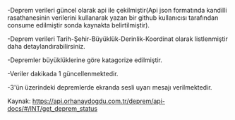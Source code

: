 -Deprem verileri güncel olarak api ile çekilmiştir(Api json formatında kandilli rasathanesinin verilerini kullanarak yazan bir github kullanıcısı tarafından consume edilmiştir sonda kaynakta belirtilmiştir).

-Deprem verileri Tarih-Şehir-Büyüklük-Derinlik-Koordinat olarak listlenmiştir daha detaylandırabilirsiniz.

-Depremler büyüklüklerine göre katagorize edilmiştir.

-Veriler dakikada 1 güncellenmektedir.

-3'ün üzerindeki depremlerde ekranda sesli uyarı mesajı verilmektedir.

Kaynak: https://api.orhanaydogdu.com.tr/deprem/api-docs/#/INT/get_deprem_status
